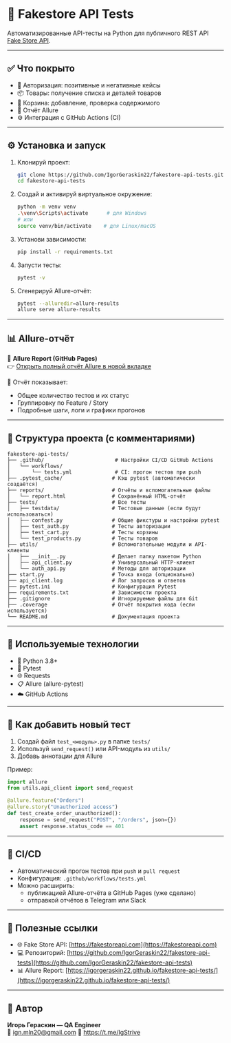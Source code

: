 # 🛒 Fakestore API Tests

Автоматизированные API-тесты на Python для публичного REST API [Fake Store API](https://fakestoreapi.com).

---

## ✅ Что покрыто

- 🔐 Авторизация: позитивные и негативные кейсы
- 📦 Товары: получение списка и деталей товаров
- 🛒 Корзина: добавление, проверка содержимого
- 🧪 Отчёт Allure
- ⚙️ Интеграция с GitHub Actions (CI)

---

## ⚙️ Установка и запуск

1. Клонируй проект:
   ```bash
   git clone https://github.com/IgorGeraskin22/fakestore-api-tests.git
   cd fakestore-api-tests
   ```

2. Создай и активируй виртуальное окружение:
   ```bash
   python -m venv venv
   .\venv\Scripts\activate      # для Windows
   # или
   source venv/bin/activate    # для Linux/macOS
   ```

3. Установи зависимости:
   ```bash
   pip install -r requirements.txt
   ```

4. Запусти тесты:
   ```bash
   pytest -v
   ```

5. Сгенерируй Allure-отчёт:
   ```bash
   pytest --alluredir=allure-results
   allure serve allure-results
   ```

---

## 📊 Allure-отчёт

🧪 **Allure Report (GitHub Pages)**  
👉 [Открыть полный отчёт Allure в новой вкладке](https://igorgeraskin22.github.io/fakestore-api-tests/)

📌 Отчёт показывает:
- Общее количество тестов и их статус
- Группировку по Feature / Story
- Подробные шаги, логи и графики прогонов

---

## 📂 Структура проекта (с комментариями)

```text
fakestore-api-tests/
├── .github/                       # Настройки CI/CD GitHub Actions
│   └── workflows/
│       └── tests.yml              # CI: прогон тестов при push
├── .pytest_cache/                # Кэш pytest (автоматически создаётся)
├── reports/                      # Отчёты и вспомогательные файлы
│   └── report.html               # Сохранённый HTML-отчёт
├── tests/                        # Все тесты
│   ├── testdata/                 # Тестовые данные (если будут использоваться)
│   ├── confest.py                # Общие фикстуры и настройки pytest
│   ├── test_auth.py              # Тесты авторизации
│   ├── test_cart.py              # Тесты корзины
│   └── test_products.py          # Тесты товаров
├── utils/                        # Вспомогательные модули и API-клиенты
│   ├── __init__.py               # Делает папку пакетом Python
│   ├── api_client.py             # Универсальный HTTP-клиент
│   └── auth_api.py               # Методы для авторизации
├── start.py                      # Точка входа (опционально)
├── api_client.log                # Лог запросов и ответов
├── pytest.ini                    # Конфигурация Pytest
├── requirements.txt              # Зависимости проекта
├── .gitignore                    # Игнорируемые файлы для Git
├── .coverage                     # Отчёт покрытия кода (если используется)
└── README.md                     # Документация проекта
```

---

## 🧰 Используемые технологии

- 🐍 Python 3.8+
- 🧪 Pytest
- 🌐 Requests
- 📋 Allure (allure-pytest)
- ☁️ GitHub Actions

---

## 🧪 Как добавить новый тест

1. Создай файл `test_<модуль>.py` в папке `tests/`
2. Используй `send_request()` или API-модуль из `utils/`
3. Добавь аннотации для Allure

Пример:
```python
import allure
from utils.api_client import send_request

@allure.feature("Orders")
@allure.story("Unauthorized access")
def test_create_order_unauthorized():
    response = send_request("POST", "/orders", json={})
    assert response.status_code == 401
```

---

## 🔄 CI/CD

- Автоматический прогон тестов при `push` и `pull request`
- Конфигурация: `.github/workflows/tests.yml`
- Можно расширить:
  - публикацией Allure-отчёта в GitHub Pages (уже сделано)
  - отправкой отчётов в Telegram или Slack

---

## 🔗 Полезные ссылки

- 🌐 Fake Store API: [https://fakestoreapi.com](https://fakestoreapi.com)
- 💻 Репозиторий: [https://github.com/IgorGeraskin22/fakestore-api-tests](https://github.com/IgorGeraskin22/fakestore-api-tests)
- 📊 Allure Report: [https://igorgeraskin22.github.io/fakestore-api-tests/](https://igorgeraskin22.github.io/fakestore-api-tests/)

---

## 👤 Автор
**Игорь Гераскин — QA Engineer**  
📧 ign.mln20@gmail.com
💼 https://t.me/IgStrive

